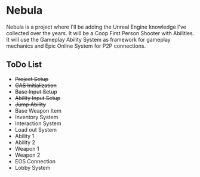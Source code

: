 # Nebula

Nebula is a project where I'll be adding the Unreal Engine knowledge I've collected over the years. It will be a Coop First Person Shooter with Abilities. It will use the Gameplay Ability System as framework for gameplay mechanics and Epic Online System for P2P connections.

## ToDo List
- ~~Project Setup~~
- ~~GAS Initialization~~
- ~~Base Input Setup~~
- ~~Ability Input Setup~~
- ~~Jump Ability~~
- Base Weapon Item
- Inventory System
- Interaction System
- Load out System
- Ability 1
- Ability 2
- Weapon 1
- Weapon 2
- EOS Connection
- Lobby System